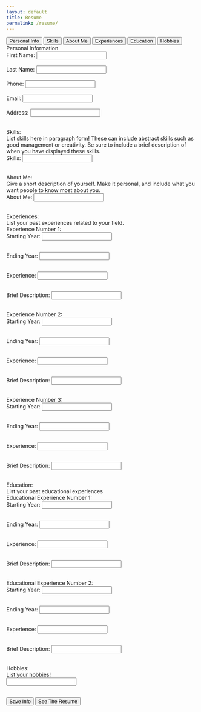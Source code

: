 ```yaml
---
layout: default
title: Resume
permalink: /resume/
---
```

<body class="light">
<html lang="en">
<head>
    <meta charset="UTF-8">
    <meta name="viewport" content="width=device-width, initial-scale=1.0">
</head>
<body>
    <div class="tab-header">
        <button class="tab-button" onclick="switchTab(event, 'page1')">Personal Info</button>
        <button class="tab-button" onclick="switchTab(event, 'page2')">Skills</button>
        <button class="tab-button" onclick="switchTab(event, 'page3')">About Me</button>
        <button class="tab-button" onclick="switchTab(event, 'page4')">Experiences</button>
        <button class="tab-button" onclick="switchTab(event, 'page5')">Education</button>
        <button class="tab-button" onclick="switchTab(event, 'page6')">Hobbies</button>
            <!-- will add more tabs later-->
    </div>
    <div class="wrapper-div">
    <div id="page1" class="tab-content active">
        <div class="title"> Personal Information </div>
            <form id="personalDetails" class="formStyle">
                <label for="first-name">First Name:</label>
                <input type="text" id="first-name" name="first-name" required><br><br>
                <label for="last-name">Last Name:</label>
                <input type="text" id="last-name" name="last-name" required><br><br>
                <label for="phone">Phone:</label>
                <input type="tel" id="phone" name="phone" required><br><br>
                <label for="email">Email:</label>
                <input type="email" id="email" name="email" required><br><br>
                <label for="address">Address:</label>
                <input type="text" id="address" name="address" required><br><br>
            <!--  -->
            </form>
        </div>
    <!-- -->
       <div id="page2" class="tab-content">
            <div class="title">Skills: </div>
            <div class="instruction">
                List skills here in paragraph form! These can include abstract skills such as good management or creativity. Be sure to include a brief description of when you have displayed these skills.
            </div>
            <form id="skillsForm" class="formStyle">
                <label for="skills">Skills:</label>
                <input type="text" id="skills" name="skills"><br><br>
            </form>
        </div>
    <!-- -->
        <div id="page3" class="tab-content">
            <div class="title">About Me: </div>
            <div class="instruction">
                Give a short description of yourself. Make it personal, and include what you want people to know most about you.
            </div>
            <form id="descForm" class="formStyle">
                <label for="desc">About Me:</label>
                <input type="text" id="desc" name="desc"><br><br>
            </form>
        </div>
    <!-- -->
    <div id="page4" class="tab-content">
        <div class="title">Experiences: </div>
        <div class="instruction">
            List your past experiences related to your field.
        </div>
        <div class="instruction">
            Experience Number 1:
        </div>
            <form id="DateForm1.1" class="formStyle">
                <label for="date1.1"> Starting Year:</label>
                <input type="text" id="date1.1" name="date1.1"><br><br>
            </form>
            <form id="DateForm1.1b" class="formStyle">
                <label for="date1.1b"> Ending Year:</label>
                <input type="text" id="date1.1b" name="date1.1b"><br><br>
            </form>
            <form id="ExpTitleForm1" class="formStyle">
                <label for="title1">Experience:</label>
                <input type="text" id="title1" name="title1"><br><br>
            </form>
            <form id="ExpDescForm1" class="formStyle">
                <label for="desc1">Brief Description:</label>
                <input type="text" id="desc1" name="desc1"><br><br>
            </form>
        <div class="instruction">
            Experience Number 2:
        </div>
            <form id="DateForm1.2" class="formStyle">
                <label for="date1.2"> Starting Year:</label>
                <input type="text" id="date1.2" name="date1.2"><br><br>
            </form>
            <form id="DateForm1.2b" class="formStyle">
                <label for="date1.2b"> Ending Year:</label>
                <input type="text" id="date1.2b" name="date1.2b"><br><br>
            </form>
            <form id="ExpTitleForm2" class="formStyle">
                <label for="title2">Experience:</label>
                <input type="text" id="title2" name="title2"><br><br>
            </form>
            <form id="ExpDescForm2" class="formStyle">
                <label for="desc2">Brief Description:</label>
                <input type="text" id="desc2" name="desc2"><br><br>
            </form>
        <div class="instruction">
            Experience Number 3:
        </div>
            <form id="DateForm1.3" class="formStyle">
                <label for="date1.3"> Starting Year:</label>
                <input type="text" id="date1.3" name="date1.3"><br><br>
            </form>
            <form id="DateForm1.3b" class="formStyle">
                <label for="date1.3b"> Ending Year:</label>
                <input type="text" id="date1.3b" name="date1.3b"><br><br>
            </form>
            <form id="ExpTitleForm3" class="formStyle">
                <label for="title3">Experience:</label>
                <input type="text" id="title3" name="title3"><br><br>
            </form>
            <form id="ExpDescForm3" class="formStyle">
                <label for="desc3">Brief Description:</label>
                <input type="text" id="desc3" name="desc3"><br><br>
            </form>
        </div>
        <div id="page5" class="tab-content">
            <div class="title">Education: </div>
            <div class="instruction">
                List your past educational experiences 
            </div>
            <div class="instruction">
                Educational Experience Number 1:
            </div>
            <form id="DateForm1.4" class="formStyle">
                <label for="date1.4"> Starting Year:</label>
                <input type="text" id="date1.4" name="date1.4"><br><br>
            </form>
            <form id="DateForm1.4b" class="formStyle">
                <label for="date1.4b"> Ending Year:</label>
                <input type="text" id="date1.4b" name="date1.4b"><br><br>
            </form>
            <form id="ExpTitleForm4" class="formStyle">
                <label for="title4">Experience:</label>
                <input type="text" id="title4" name="title4"><br><br>
            </form>
            <form id="ExpDescForm4" class="formStyle">
                <label for="desc4">Brief Description:</label>
                <input type="text" id="desc4" name="desc4"><br><br>
            </form>
            <div class="instruction">
                Educational Experience Number 2:
            </div>
            <form id="DateForm1.5" class="formStyle">
                <label for="date1.5"> Starting Year:</label>
                <input type="text" id="date1.5" name="date1.5"><br><br>
            </form>
            <form id="DateForm1.5b" class="formStyle">
                <label for="date1.5b"> Ending Year:</label>
                <input type="text" id="date1.5b" name="date1.5b"><br><br>
            </form>
            <form id="ExpTitleForm5" class="formStyle">
                <label for="title5">Experience:</label>
                <input type="text" id="title5" name="title5"><br><br>
            </form>
            <form id="ExpDescForm5" class="formStyle">
                <label for="desc5">Brief Description:</label>
                <input type="text" id="desc5" name="desc5"><br><br>
            </form>
        </div>
        <div id="page6" class="tab-content">
            <div class="title">Hobbies: </div>
            <div class="instruction">
                List your hobbies!
            </div>
            <form id="hobbiesForm" class="formStyle">
                <label for="hobbies"></label>
                <input type="text" id="hobbies" name="hobbies"><br><br>
            </form>
        </div>
        <button type="button" class="bottomButtons" onclick="save()">Save Info</button>
        <button type="button" class="bottomButtons" onclick="seeResume()">See The Resume</button>
    </div>
</body>
<script src="{{site.baseurl}}/assets/js/resume.js"></script>
<script>
 window.onload = (event) => {
      console.log("Page is fully loaded");
      let DarkMode = localStorage.getItem('DarkMode');
      DarkMode = (DarkMode === 'true'); // Convert to boolean
      console.log(DarkMode);
      if (DarkMode) {
        document.body.classList.add('dark');
        document.body.classList.remove('light');
      } else {
        document.body.classList.add('light');
        document.body.classList.remove('dark');
      }
    };
</script>
</html>
